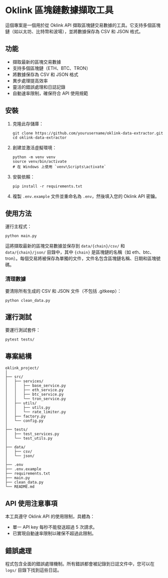 # Oklink 區塊鏈數據擷取工具

這個專案是一個用於從 Oklink API 擷取區塊鏈交易數據的工具。它支持多個區塊鏈（如以太坊、比特幣和波場），並將數據保存為 CSV 和 JSON 格式。

## 功能

- 擷取最新的區塊交易數據
- 支持多個區塊鏈（ETH、BTC、TRON）
- 將數據保存為 CSV 和 JSON 格式
- 異步處理提高效率
- 靈活的錯誤處理和日誌記錄
- 自動速率限制，確保符合 API 使用規範

## 安裝

1. 克隆此存儲庫：
   ```
   git clone https://github.com/yourusername/oklink-data-extractor.git
   cd oklink-data-extractor
   ```

2. 創建並激活虛擬環境：
   ```
   python -m venv venv
   source venv/bin/activate  
   # 在 Windows 上使用 `venv\Scripts\activate`
   ```

3. 安裝依賴：
   ```
   pip install -r requirements.txt
   ```

4. 複製 `.env.example` 文件並重命名為 `.env`，然後填入您的 Oklink API 密鑰。

## 使用方法

運行主程式：

```
python main.py
```

這將擷取最新的區塊交易數據並保存到 `data/{chain}/csv/` 和 `data/{chain}/json/` 目錄中，其中 `{chain}` 是區塊鏈的名稱（如 eth、btc、tron）。每個交易將被保存為單獨的文件，文件名包含區塊鏈名稱、日期和區塊號碼。


### 清理數據

要清除所有生成的 CSV 和 JSON 文件（不包括 .gitkeep）：

```
python clean_data.py
```

## 運行測試

要運行測試套件：

```
pytest tests/
```

## 專案結構

```
oklink_project/
│
├── src/
│   ├── services/
│   │   ├── base_service.py
│   │   ├── eth_service.py
│   │   ├── btc_service.py
│   │   └── tron_service.py
│   ├── utils/
│   │   ├── utils.py
│   │   └── rate_limiter.py
│   ├── factory.py
│   └── config.py
│
├── tests/
│   ├── test_services.py
│   └── test_utils.py
│
├── data/
│   ├── csv/
│   └── json/
│
├── .env
├── .env.example
├── requirements.txt
├── main.py
├── clean_data.py
└── README.md
```

## API 使用注意事項

本工具遵守 Oklink API 的使用限制，具體為：

- 單一 API key 每秒不能發送超過 5 次請求。
- 已實現自動速率限制以確保不超過此限制。

## 錯誤處理

程式包含全面的錯誤處理機制。所有錯誤都會被記錄到日誌文件中，您可以在 `logs/` 目錄下找到這些日誌。
